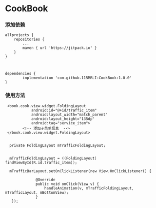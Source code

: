 # CookBook


### 添加依赖


    allprojects {
		repositories {
			...
			maven { url 'https://jitpack.io' }
		}
	}

  

    dependencies {
	        implementation 'com.github.115MRLI:CookBook:1.0.0'
	}

###  使用方法


     <book.cook.view.widget.FoldingLayout
                android:id="@+id/traffic_item"
                android:layout_width="match_parent"
                android:layout_height="135dp"
                android:tag="service_item">
            <!-- 添加子菜单信息  -->
     </book.cook.view.widget.FoldingLayout>


      private FoldingLayout mTrafficFoldingLayout;


      mTrafficFoldingLayout = ((FoldingLayout) findViewById(R.id.traffic_item));

      mTrafficBarLayout.setOnClickListener(new View.OnClickListener() {

                  @Override
                  public void onClick(View v) {
                      handleAnimation(v, mTrafficFoldingLayout, mTrafficLayout, mBottomView);
                  }
       });